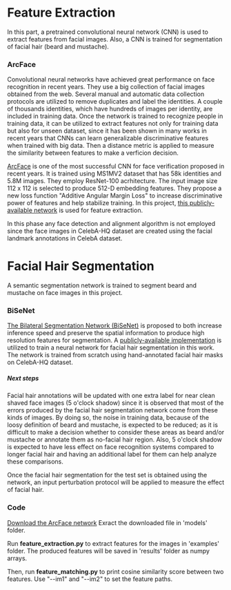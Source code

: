 # Feature Extraction

In this part, a pretrained convolutional neural network (CNN) is used to extract features from facial images. Also, a CNN is trained for segmentation of facial hair (beard and mustache).

### ArcFace
Convolutional neural networks have achieved great performance on face recognition in recent years. They use a big collection of facial images obtained from the web. Several manual and automatic data collection protocols are utilized to remove duplicates and label the identities. A couple of thousands identities, which have hundreds of images per identity, are included in training data.  Once the network is trained to recognize people in training data, it can be utilized to extract features not only for training data but also for unseen dataset, since it has been shown in many works in recent years that CNNs can learn generalizable discriminative features when trained with big data. Then a distance metric is applied to measure the similarity between features to make a verficion decision.

[ArcFace](https://openaccess.thecvf.com/content_CVPR_2019/papers/Deng_ArcFace_Additive_Angular_Margin_Loss_for_Deep_Face_Recognition_CVPR_2019_paper.pdf) is one of the most successful CNN for face verification proposed in recent years. It is trained using MS1MV2 dataset that has 58k identities and 5.8M images. They employ ResNet-100 acrhitecture. The input image size 112 x 112 is selected to produce 512-D embedding features. They propose a new loss function "Additive Angular Margin Loss" to increase discriminative power of features and help stabilize training. In this project, [this publicly-available network](https://github.com/deepinsight/insightface) is used for feature extraction. 

In this phase any face detection and alignment algorithm is not employed since the face images in CelebA-HQ dataset are created using the facial landmark annotations in CelebA dataset.

# Facial Hair Segmentation
A semantic segmentation network is trained to segment beard and mustache on face images in this project.

### BiSeNet
[The Bilateral Segmentation Network (BiSeNet)](https://openaccess.thecvf.com/content_ECCV_2018/papers/Changqian_Yu_BiSeNet_Bilateral_Segmentation_ECCV_2018_paper.pdf) is proposed to both increase inference speed and preserve the spatial information to produce high resolution features for segmentation. A [publicly-available implementation](https://github.com/zllrunning/face-parsing.PyTorch) is utilized to train a neural network for facial hair segmentation in this work. The network is trained from scratch using hand-annotated facial hair masks on CelebA-HQ dataset.

##### Next steps
Facial hair annotations will be updated with one extra label for near clean shaved face images (5 o'clock shadow) since it is observed that most of the errors produced by the facial hair segmentation network come from these kinds of images. By doing so, the noise in training data, because of the loosy definition of beard and mustache, is expected to be reduced; as it is difficult to make a decision whether to consider these areas as beard and/or mustache or annotate them as no-facial hair region. Also, 5 o'clock shadow is expected to have less effect on face recognition systems compared to longer facial hair and having an additional label for them can help analyze these comparisons.

Once the facial hair segmentation for the test set is obtained using the network, an input perturbation protocol will be applied to measure the effect of facial hair.

### Code

[Download the ArcFace network](https://drive.google.com/file/d/1Hc5zUfBATaXUgcU2haUNa7dcaZSw95h2/view?usp=sharing)
Exract the downloaded file in 'models' folder.

Run **feature_extraction.py** to extract features for the images in 'examples' folder. The produced features will be saved in 'results' folder as numpy arrays.

Then, run **feature_matching.py** to print cosine similarity score between two features. Use "--im1" and "--im2" to set the feature paths.

